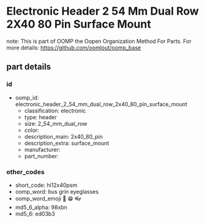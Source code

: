 # Electronic Header 2 54 Mm Dual Row 2X40 80 Pin Surface Mount  

note: This is part of OOMP the Oopen Organization Method For Parts. For more details: https://github.com/oomlout/oomp_base

##  part details





### id
* oomp_id: electronic_header_2_54_mm_dual_row_2x40_80_pin_surface_mount
  * classification: electronic
  * type: header
  * size: 2_54_mm_dual_row
  * color: 
  * description_main: 2x40_80_pin
  * description_extra: surface_mount
  * manufacturer: 
  * part_number: 

### other_codes
* short_code: hi12x40psm
* oomp_word: bus grin eyeglasses
* oomp_word_emoji :bus: :grin: :eyeglasses:
* md5_6_alpha: 98xbn
* md5_6: ed03b3